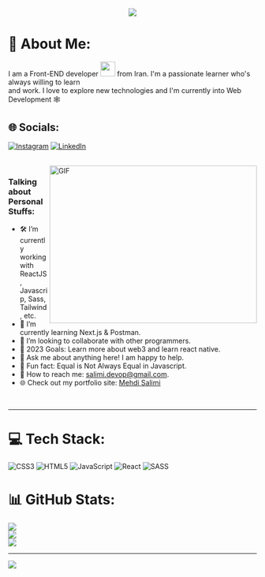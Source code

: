 <h1 align="center">
    <img src="https://readme-typing-svg.herokuapp.com/?lines=Hi,+There!+%F0%9F%91%8B;This+is+Somayeh+Kargosha;Thanks+for+visiting+my+Github!&center=true&font=Vazirmatn&weight=800&duration=3000&pause=1000&height=100&width=500&color=FDC435&size=30%22">
</h1>

# 💫 About Me:

I am a Front-END developer <img src="https://media.giphy.com/media/WUlplcMpOCEmTGBtBW/giphy.gif" width="30"> from Iran.
I'm a passionate learner who's always willing to learn <br/> and work. I love to explore new technologies and I'm currently into Web Development 🕸️



## 🌐 Socials:
[![Instagram](https://img.shields.io/badge/Instagram-%23E4405F.svg?logo=Instagram&logoColor=white)](https://instagram.com/somayeh_kargosha) [![LinkedIn](https://img.shields.io/badge/LinkedIn-%230077B5.svg?logo=linkedin&logoColor=white)](https://www.linkedin.com/in/somayeh-kargosha-a2baab266/) 

<br/>


 <img align="right" alt="GIF" src="https://github.com/abhisheknaiidu/abhisheknaiidu/blob/master/code.gif?raw=true" width="420" height="320"/>


### Talking about Personal Stuffs:
    
-   🛠  I’m currently working with ReactJS, Javascrip, Sass, Tailwind , etc.
-   🚀 I’m currently learning Next.js & Postman.
-   👯 I’m looking to collaborate with other programmers.
-   🥅 2023 Goals: Learn more about web3 and learn react native.
-   💬 Ask me about anything here! I am happy to help.
-   👾 Fun fact: Equal is Not Always Equal in Javascript.
-   📧 How to reach me: salimi.devop@gmail.com.
-   🌐 Check out my portfolio site: [Mehdi Salimi](https://mehdisalimi.com)

<br />

---

# 💻 Tech Stack:
![CSS3](https://img.shields.io/badge/css3-%231572B6.svg?style=for-the-badge&logo=css3&logoColor=white) ![HTML5](https://img.shields.io/badge/html5-%23E34F26.svg?style=for-the-badge&logo=html5&logoColor=white) ![JavaScript](https://img.shields.io/badge/javascript-%23323330.svg?style=for-the-badge&logo=javascript&logoColor=%23F7DF1E) ![React](https://img.shields.io/badge/react-%2320232a.svg?style=for-the-badge&logo=react&logoColor=%2361DAFB) ![SASS](https://img.shields.io/badge/SASS-hotpink.svg?style=for-the-badge&logo=SASS&logoColor=white)
# 📊 GitHub Stats:
![](https://github-readme-stats.vercel.app/api?username=Somayeh-Kargosha&theme=dracula&hide_border=false&include_all_commits=false&count_private=false)<br/>
![](https://github-readme-streak-stats.herokuapp.com/?user=Somayeh-Kargosha&theme=dracula&hide_border=false)<br/>
![](https://github-readme-stats.vercel.app/api/top-langs/?username=Somayeh-Kargosha&theme=dracula&hide_border=false&include_all_commits=false&count_private=false&layout=compact)

---
[![](https://visitcount.itsvg.in/api?id=Somayeh-Kargosha&icon=6&color=0)](https://visitcount.itsvg.in)

<!-- Proudly created with GPRM ( https://gprm.itsvg.in ) -->


<!--
**Somayeh-Kargosha/Somayeh-Kargosha** is a ✨ _special_ ✨ repository because its `README.md` (this file) appears on your GitHub profile.

